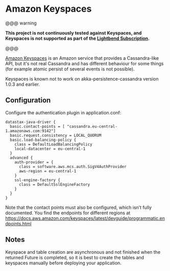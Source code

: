 # Amazon Keyspaces

@@@ warning

**This project is not continuously tested against Keyspaces, and Keyspaces is not supported as part of the [Lightbend Subscription](https://www.lightbend.com/lightbend-subscription).**

@@@

[Amazon Keyspaces](https://docs.aws.amazon.com/keyspaces) is an Amazon service
that provides a Cassandra-like API, but it's not real Cassandra and has
different behaviour for some things (for example atomic persist of several
events is not possible).

Keyspaces is known not to work on akka-persistence-cassandra version 1.0.3 and
earlier.

## Configuration

Configure the authentication plugin in application.conf:

```
datastax-java-driver { 
  basic.contact-points = [ "cassandra.eu-central-1.amazonaws.com:9142"]
  basic.request.consistency = LOCAL_QUORUM
  basic.load-balancing-policy {
    class = DefaultLoadBalancingPolicy
    local-datacenter = eu-central-1
  }
  advanced {
    auth-provider = {
      class = software.aws.mcs.auth.SigV4AuthProvider
      aws-region = eu-central-1
    }
    ssl-engine-factory {
      class = DefaultSslEngineFactory
    }
  }
}
```

Note that the contact points must also be configured, which isn’t fully documented. You find the endpoints for different regions at https://docs.aws.amazon.com/keyspaces/latest/devguide/programmatic.endpoints.html

## Notes

Keyspace and table creation are asynchronous and not finished when the
returned Future is completed, so it is best to create the tables and keyspaces
manually before deploying your application.
